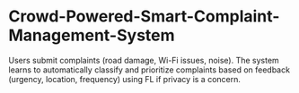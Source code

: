# Crowd-Powered-Smart-Complaint-Management-System
Users submit complaints (road damage, Wi-Fi issues, noise). The system learns to automatically classify and prioritize complaints based on feedback (urgency, location, frequency) using FL if privacy is a concern.
